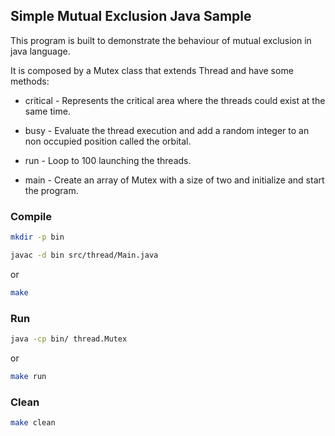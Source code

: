 ## Simple Mutual Exclusion Java Sample

This program is built to demonstrate the behaviour of mutual exclusion in java language.

 It is composed by a Mutex class that extends Thread and have some methods:

 * critical - Represents the critical area where the threads could exist at the same time.

 * busy - Evaluate the thread execution and add a random integer to an non occupied position called the orbital.

 * run - Loop to 100 launching the threads.

 * main - Create an array of Mutex with a size of two and initialize and start the program.

 ### Compile

 ```bash
 mkdir -p bin

 javac -d bin src/thread/Main.java
 ```

 or

 ```bash
 make
 ```

 ### Run

 ```bash
 java -cp bin/ thread.Mutex
 ```

 or

 ```bash
 make run
 ```

 ### Clean

 ```bash
 make clean
 ```

